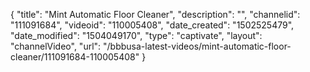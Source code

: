 {
    "title": "Mint Automatic Floor Cleaner",
    "description": "",
    "channelid": "111091684",
    "videoid": "110005408",
    "date_created": "1502525479",
    "date_modified": "1504049170",
    "type": "captivate",
    "layout": "channelVideo",
    "url": "\/bbbusa-latest-videos\/mint-automatic-floor-cleaner\/111091684-110005408"
}